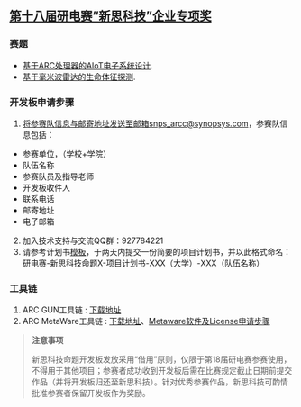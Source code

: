 ## [第十八届研电赛“新思科技”企业专项奖](https://cpipc.acge.org.cn/cw/detail/6/2c90801886cfa3520186ee169a4704e9)

### 赛题

- [基于ARC处理器的AIoT电子系统设计](https://github.com/foss-for-synopsys-dwc-arc-processors/embarc_applications/tree/master/arc_design_contest/2023/Synopsys/README.md).
- [基于毫米波雷达的生命体征探测](https://github.com/foss-for-synopsys-dwc-arc-processors/embarc_applications/tree/master/arc_design_contest/2023/Calterah/README.md).

### 开发板申请步骤

1. 将参赛队信息与邮寄地址发送至邮箱snps_arcc@synopsys.com，参赛队信息包括：
- 参赛单位，（学校+学院）
- 队伍名称	
- 参赛队员及指导老师	
- 开发板收件人	
- 联系电话	
- 邮寄地址	
- 电子邮箱	
2. 加入技术支持与交流QQ群：927784221
3. 请参考计划书[模板](https://github.com/foss-for-synopsys-dwc-arc-processors/embarc_applications/tree/master/arc_design_contest/2023/研电赛-新思科技命题-项目计划书-模板.doc)，于两天内提交一份简要的项目计划书，并以此格式命名：研电赛-新思科技命题X-项目计划书-XXX（大学）-XXX（队伍名称）

### 工具链

1. ARC GUN工具链 : [下载地址](https://github.com/foss-for-synopsys-dwc-arc-processors/toolchain/releases)
2. ARC MetaWare工具链 : [下载地址](https://eval.synopsys.com/Home/MetaWare)、[Metaware软件及License申请步骤](https://github.com/foss-for-synopsys-dwc-arc-processors/embarc_applications/tree/master/arc_design_contest/2023/Metaware软件及License申请步骤.pdf)

> **注意事项**
>
> 新思科技命题开发板发放采用“借用”原则，仅限于第18届研电赛参赛使用，不得用于其他项目；参赛者成功收到开发板后需在比赛规定截止日期前提交作品（并将开发板归还至新思科技）。针对优秀参赛作品，新思科技可酌情批准参赛者保留开发板作为奖励。